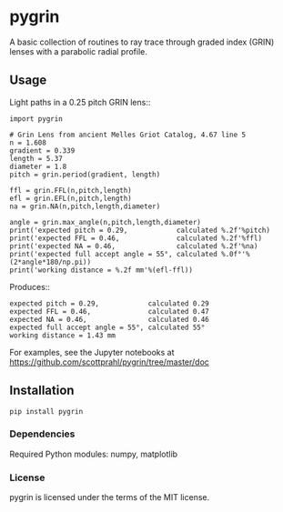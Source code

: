 # pygrin

A basic collection of routines to ray trace through graded
index (GRIN) lenses with a parabolic radial profile.

## Usage
Light paths in a 0.25 pitch GRIN lens::

    import pygrin

    # Grin Lens from ancient Melles Griot Catalog, 4.67 line 5
    n = 1.608 
    gradient = 0.339 
    length = 5.37
    diameter = 1.8
    pitch = grin.period(gradient, length)

    ffl = grin.FFL(n,pitch,length)
    efl = grin.EFL(n,pitch,length)
    na = grin.NA(n,pitch,length,diameter)

    angle = grin.max_angle(n,pitch,length,diameter)
    print('expected pitch = 0.29,            calculated %.2f'%pitch)
    print('expected FFL = 0.46,              calculated %.2f'%ffl)
    print('expected NA = 0.46,               calculated %.2f'%na)
    print('expected full accept angle = 55°, calculated %.0f°'%(2*angle*180/np.pi))
    print('working distance = %.2f mm'%(efl-ffl))

Produces::

    expected pitch = 0.29,            calculated 0.29
    expected FFL = 0.46,              calculated 0.47
    expected NA = 0.46,               calculated 0.46
    expected full accept angle = 55°, calculated 55°
    working distance = 1.43 mm
    
For examples, see the Jupyter notebooks at <https://github.com/scottprahl/pygrin/tree/master/doc>

## Installation

    pip install pygrin

### Dependencies

Required Python modules: numpy, matplotlib


### License

pygrin is licensed under the terms of the MIT license.